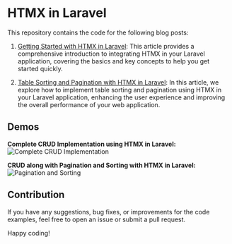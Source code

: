 # HTMX in Laravel 

This repository contains the code for the following blog posts:

1. [Getting Started with HTMX in Laravel](https://muhammadshafeeq.com/posts/getting-started-with-htmx-in-laravel---an-overview): This article provides a comprehensive introduction to integrating HTMX in your Laravel application, covering the basics and key concepts to help you get started quickly.

2. [Table Sorting and Pagination with HTMX in Laravel](https://muhammadshafeeq.com/posts/table-sorting-and-pagination-with-htmx-in-laravel/): In this article, we explore how to implement table sorting and pagination using HTMX in your Laravel application, enhancing the user experience and improving the overall performance of your web application.

## Demos 
**Complete CRUD Implementation using HTMX in Laravel:**
![Complete CRUD Implementation](content%2Fhtmx-basic-contacts-crud.gif)

**CRUD along with Pagination and Sorting with HTMX in Laravel:**
![Pagination and Sorting](content%2Fhtmx-table-pagination-and-sorting.gif)

 
## Contribution

If you have any suggestions, bug fixes, or improvements for the code examples, feel free to open an issue or submit a pull request.

Happy coding!
 
